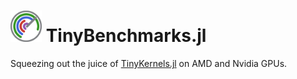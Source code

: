 <h1> <img src="docs/logo/logo_TinyBenchmarks.png" alt="TinyBenchmarks.jl" width="50"> TinyBenchmarks.jl </h1>

Squeezing out the juice of [TinyKernels.jl](https://github.com/utkinis/TinyKernels.jl) on AMD and Nvidia GPUs.
